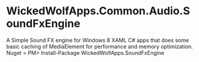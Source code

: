 WickedWolfApps.Common.Audio.SoundFxEngine
=========================================

A Simple Sound FX engine for Windows 8 XAML C# apps that does some basic caching of MediaElement for performance and memory optimization.   Nuget = PM> Install-Package WickedWolfApps.SoundFxEngine 